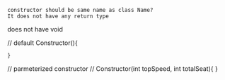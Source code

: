     constructor should be same name as class Name?
    It does not have any return type
   does not have void



// default
    Constructor(){
        
    }

// parmeterized constructor
// Constructor(int topSpeed, int totalSeat){
}

